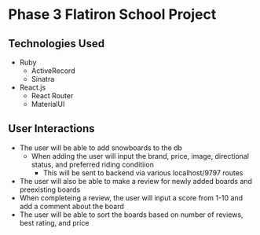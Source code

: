 # Phase 3 Flatiron School Project 

## Technologies Used

* Ruby
  * ActiveRecord
  * Sinatra
* React.js
  * React Router
  * MaterialUI


## User Interactions

* The user will be able to add snowboards to the db
  * When adding the user will input the brand, price, image, directional status, and preferred riding conditiion
    * This will be sent to backend via various localhost/9797 routes
* The user will also be able to make a review for newly added boards and preexisting boards
* When completeing a review, the user will input a score from 1-10 and add a comment about the board
* The user will be able to sort the boards based on number of reviews, best rating, and price
